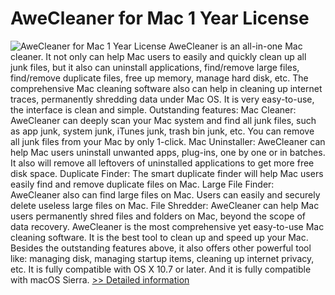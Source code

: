 # AweCleaner for Mac 1 Year License
![AweCleaner for Mac 1 Year License](https://mycommerce.akamaized.net/api/pimages/P301011211/BIG/301011211.PNG)
AweCleaner is an all-in-one Mac cleaner. It not only can help Mac users to easily and quickly clean up all junk files, but it also can uninstall applications, find/remove large files, find/remove duplicate files, free up memory, manage hard disk, etc. The comprehensive Mac cleaning software also can help in cleaning up internet traces, permanently shredding data under Mac OS. It is very easy-to-use, the interface is clean and simple. Outstanding features: Mac Cleaner: AweCleaner can deeply scan your Mac system and find all junk files, such as app junk, system junk, iTunes junk, trash bin junk, etc. You can remove all junk files from your Mac by only 1-click. Mac Uninstaller: AweCleaner can help Mac users uninstall unwanted apps, plug-ins, one by one or in batches. It also will remove all leftovers of uninstalled applications to get more free disk space. Duplicate Finder: The smart duplicate finder will help Mac users easily find and remove duplicate files on Mac. Large File Finder: AweCleaner also can find large files on Mac. Users can easily and securely delete useless large files on Mac. File Shredder: AweCleaner can help Mac users permanently shred files and folders on Mac, beyond the scope of data recovery. AweCleaner is the most comprehensive yet easy-to-use Mac cleaning software. It is the best tool to clean up and speed up your Mac. Besides the outstanding features above, it also offers other powerful tool like: managing disk, managing startup items, cleaning up internet privacy, etc. It is fully compatible with OS X 10.7 or later. And it is fully compatible with macOS Sierra.
[>> Detailed information](https://secure.shareit.com/shareit/product.html?productid=301011211&affiliateid=200057808)